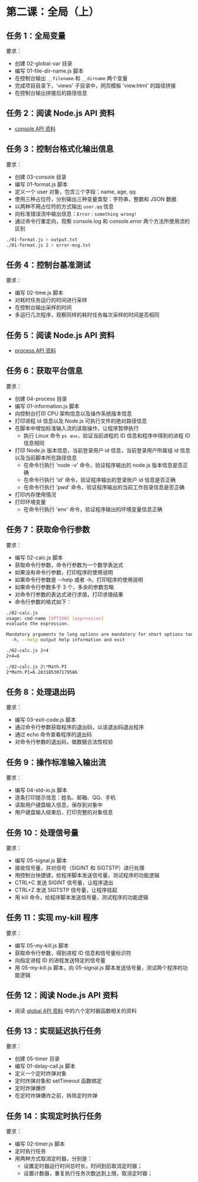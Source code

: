 # 第二课：全局（上）

## 任务 1：全局变量

要求：
- 创建 02-global-var 目录  
- 编写 01-file-dir-name.js 脚本
- 在控制台输出 `__filename` 和 `__dirname` 两个变量  
- 完成项目目录下，'views' 子目录中，网页模板 'view.html' 的路径拼接  
- 在控制台输出拼接后的路径信息

## 任务 2：阅读 Node.js API 资料

- [console API 资料](http://nodejs.cn/api/console.html)  

## 任务 3：控制台格式化输出信息

要求：  
- 创建 03-console 目录  
- 编写 01-format.js 脚本
- 定义一个 user 对象，包含三个字段：name, age, qq
- 使用三种占位符，分别输出三种变量类型：字符串，整数和 JSON 数据  
- 以两种不用占位符的方式输出 `user.qq` 信息  
- 向标准错误流中输出信息：`Error：something wrong!`  
- 通过命令行重定向，观察 console.log 和 console.error 两个方法所使用流的区别  
```bash
./01-format.js > output.txt
./01-format.js 2 > error-msg.txt
```

## 任务 4：控制台基准测试

要求：
- 编写 02-time.js 脚本
- 对耗时任务运行的时间进行采样  
- 在控制台输出采样的时间
- 多运行几次程序，观察同样的耗时任务每次采样的时间是否相同

## 任务 5：阅读 Node.js API 资料

- [process API 资料](http://nodejs.cn/api/process.html)  

## 任务 6：获取平台信息

要求：  
- 创建 04-process 目录  
- 编写 01-information.js 脚本  
- 向控制台打印 CPU 架构信息以及操作系统版本信息  
- 打印进程 id 信息以及 Node.js 可执行文件的绝对路径信息  
- 在脚本中增加标准输入流的读取操作，让程序暂停执行
  - 执行 Linux 命令 `ps aux`，验证当前进程的 ID 信息和程序中得到的进程 ID 信息相同  
- 打印 Node.js 版本信息，当前登录用户 id 信息，当前登录用户所属组 id 信息以及当前脚本所在路径信息  
  - 在命令行执行 'node -v' 命令，验证程序输出的 node.js 版本信息是否正确  
  - 在命令行执行 'id' 命令，验证程序输出的登录账户 id 信息是否正确  
  - 在命令行执行 'pwd' 命令，验证程序输出的当前工作目录信息是否正确  
- 打印内存使用情况  
- 打印环境变量  
  - 在命令行执行 'env' 命令，验证程序输出的环境变量信息正确 

## 任务 7：获取命令行参数

要求：
- 编写 02-calc.js 脚本  
- 获取命令行参数，命令行参数为一个数学表达式  
- 如果没有命令行参数，打印程序的使用说明  
- 如果命令行参数是 --help 或者 -h，打印程序的使用说明  
- 如果命令行参数多于 3 个，多余的参数忽略  
- 对命令行参数的表达式进行求值，打印求值结果  
- 命令行参数的格式如下：  
```bash
./02-calc.js
usage: cmd-name [OPTION] [expression]
evaluate the expression.

Mandatory arguments to long options are mandatory for short options too.
  -h, --help output help information and exit
```
```bash
./02-calc.js 2+4
2+4=6
```
```bash
./02-calc.js 2\*Math.PI
2*Math.PI=6.283185307179586
```

## 任务 8：处理退出码

要求：
- 编写 03-exit-code.js 脚本  
- 通过命令行参数获取程序的退出码，以该退出码退出程序  
- 通过 echo 命令查看程序的退出码  
- 对命令行参数的退出码，做数据合法性校验  

## 任务 9：操作标准输入输出流

要求：
- 编写 04-std-io.js 脚本  
- 逐条打印提示信息：姓名、邮箱、QQ、手机  
- 读取用户键盘输入信息，保存到对象中  
- 用户键盘输入结束后，打印完整的对象信息  

## 任务 10：处理信号量

要求：
- 编写 05-signal.js 脚本  
- 接收信号量，并对信号（SIGINT 和 SIGTSTP）进行处理  
- 用控制台快捷键，给程序脚本发送信号量，测试程序的功能逻辑  
- CTRL+C 发送 SIGINT 信号量，让程序退出
- CTRL+Z 发送 SIGTSTP 信号量，让程序挂起
- 用 kill 命令，给程序脚本发送信号量，测试程序的功能逻辑  

## 任务 11：实现 my-kill 程序

要求：
- 编写 05-my-kill.js 脚本  
- 获取命令行参数，得到进程 ID 信息和信号量标识符  
- 向指定进程 ID 的进程发送特定的信号量  
- 用 05-my-kill.js 脚本，向 05-signal.js 脚本发送信号量，测试两个程序的功能逻辑  

## 任务 12：阅读 Node.js API 资料

- 阅读 [global API 资料](http://nodejs.cn/api/globals.html) 中的六个定时器函数相关的资料

## 任务 13：实现延迟执行任务  

要求：  
- 创建 05-timer 目录  
- 编写 01-delay-call.js 脚本  
- 定义一个定时炸弹对象  
- 定时炸弹对象和 setTimeout 函数绑定  
- 定时炸弹爆炸  
- 在定时炸弹爆炸之前，拆除定时炸弹  

## 任务 14：实现定时执行任务

要求：  
- 编写 02-timer.js 脚本  
- 定时执行任务
- 用两种方式取消定时器，分别是：
  - 设置定时器运行时间总时长，时间到后取消定时器；
  - 设置计数器，重复执行任务次数达到上限，取消定时器；
